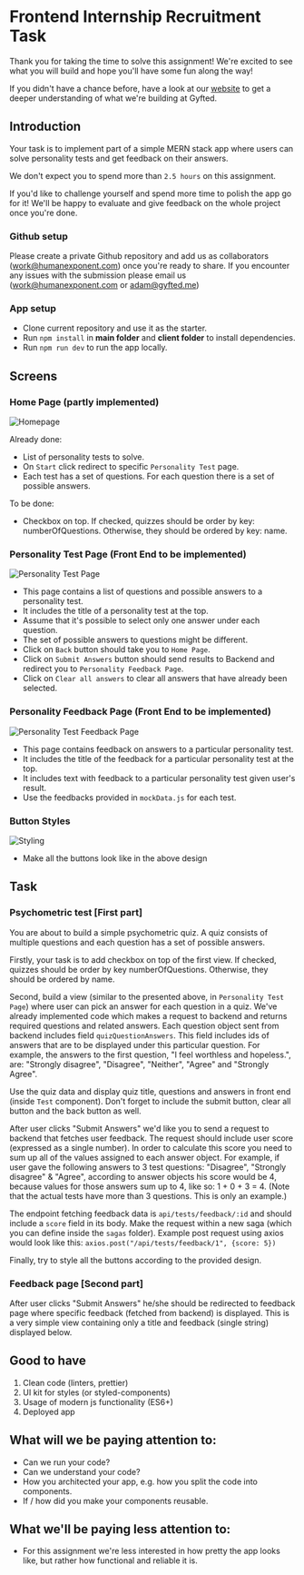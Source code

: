# Frontend Internship Recruitment Task

Thank you for taking the time to solve this assignment! We're excited to see what you will build and hope you'll have some fun along the way!

If you didn't have a chance before, have a look at our [website](https://gyfted.me/) to get a deeper understanding of what we're building at Gyfted.


## Introduction
Your task is to implement part of a simple MERN stack app where users can solve personality tests and get feedback on their answers.

We don't expect you to spend more than `2.5 hours` on this assignment.

If you'd like to challenge yourself and spend more time to polish the app go for it!
We'll be happy to evaluate and give feedback on the whole project once you're done.

### Github setup

Please create a private Github repository and add us as collaborators (work@humanexponent.com) once you're ready to share.
If you encounter any issues with the submission please email us (work@humanexponent.com or adam@gyfted.me)

### App setup

* Clone current repository and use it as the starter.
* Run `npm install` in **main folder** and **client folder** to install dependencies.
* Run `npm run dev` to run the app locally.

## Screens

### Home Page (partly implemented)
![Homepage](main_page.png)

Already done:
* List of personality tests to solve.
* On `Start` click redirect to specific `Personality Test` page.
* Each test has a set of questions. For each question there is a set of possible answers.

To be done:
* Checkbox on top. If checked, quizzes should be order by key: numberOfQuestions. Otherwise, they should be ordered by key: name.

### Personality Test Page (Front End to be implemented)

![Personality Test Page](personality_test.png)

* This page contains a list of questions and possible answers to a personality test.
* It includes the title of a personality test at the top.
* Assume that it's possible to select only one answer under each question.
* The set of possible answers to questions might be different.
* Click on `Back` button should take you to `Home Page`.
* Click on `Submit Answers` button should send results to Backend and redirect you to `Personality Feedback Page`.
* Click on `Clear all answers` to clear all answers that have already been selected.

### Personality Feedback Page (Front End to be implemented)

![Personality Test Feedback Page](feedback.png)

* This page contains feedback on answers to a particular personality test.
* It includes the title of the feedback for a particular personality test at the top.
* It includes text with feedback to a particular personality test given user's result.
* Use the feedbacks provided in `mockData.js` for each test.

### Button Styles

![Styling](button.png)

* Make all the buttons look like in the above design

## Task

### Psychometric test [First part]

You are about to build a simple psychometric quiz.
A quiz consists of multiple questions and each question has a set of possible answers.

Firstly, your task is to add checkbox on top of the first view. If checked, quizzes should be order by key numberOfQuestions.
Otherwise, they should be ordered by name.

Second, build a view (similar to the presented above, in `Personality Test Page`) where user can pick an answer for each question in a quiz.
We've already implemented code which makes a request to backend and returns required questions and related answers.
Each question object sent from backend includes field `quizQuestionAnswers`. This field includes ids of answers that are to be displayed under this particular question. For example, the answers to the first question, "I feel worthless and hopeless.", are: "Strongly disagree", "Disagree", "Neither", "Agree" and "Strongly Agree".  

Use the quiz data and display quiz title, questions and answers in front end (inside `Test` component). Don't forget to include the submit button, clear all button and the back button as well.

After user clicks "Submit Answers" we'd like you to send a request to backend that fetches user feedback. The request should include user score (expressed as a single number). In order to calculate this score you need to sum up all of the values assigned to each answer object. For example, if user gave the following answers to 3 test questions: "Disagree", "Strongly disagree" & "Agree", according to answer objects his score would be 4, because values for those answers sum up to 4, like so: 1 + 0 + 3 = 4.
(Note that the actual tests have more than 3 questions. This is only an example.)

The endpoint fetching feedback data is `api/tests/feedback/:id` and should include a `score` field in its body. Make the request within a new saga (which you can define inside the `sagas` folder). Example post request using axios would look like this:
`axios.post("/api/tests/feedback/1", {score: 5})`

Finally, try to style all the buttons according to the provided design.

### Feedback page [Second part]

After user clicks "Submit Answers" he/she should be redirected to feedback page where specific feedback (fetched from backend) is displayed. This is a very simple view containing only a title and feedback (single string) displayed below.

## Good to have

1. Clean code (linters, prettier)
2. UI kit for styles (or styled-components)
3. Usage of modern js functionality (ES6+)
4. Deployed app

## What will we be paying attention to:
* Can we run your code?
* Can we understand your code?
* How you architected your app, e.g. how you split the code into components.
* If / how did you make your components reusable.

## What we'll be paying less attention to:
* For this assignment we're less interested in how pretty the app looks like, but rather how functional and reliable it is.
